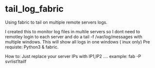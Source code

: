# tail_log_fabric
Using fabric to tail on multiple remote servers logs.

I created this to monitor log files in multile servers so I dont need to remotley login to each server and do a tail -f /var/log/messages with multiple windows.
This will show all logs in one windows ( inux only)
Pre requiste:
Python3 & fabric.

How to: Just replace your server IPs with IP1,IP2 ....
example: 
fab -P svrlist1tailf 
